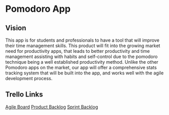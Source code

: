 # Pomodoro App

## Vision

This app is for students and professionals to have a tool that will improve their time management skills.  This product will fit into the growing market need for productivity apps, that leads to better productivity and time management assisting with habits and self-control due to the pomodoro technique being a well established productivity method.  Unlike the other Pomodoro apps on the market, our app will offer a comprehensive stats tracking system that will be built into the app, and works well with the agile development process.
## Trello Links
[Agile Board](https://trello.com/b/zlnxmQ9T)
[Product Backlog](https://trello.com/b/ZoABS7mj)
[Sprint Backlog](https://trello.com/b/0LKJRynV)
